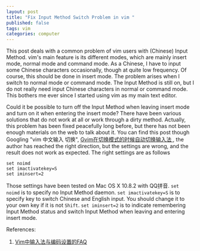 ```yaml
---
layout: post
title: "Fix Input Method Switch Problem in vim "
published: false
tags: vim
categories: computer
---
```


This post deals with a common problem of vim users with (Chinese) Input
Method. vim's main feature is its different modes, which are mainly
insert mode, normal mode and command mode. As a Chinese, I have to input
some Chinese characters occasionally, though at quite low frequency. Of
course, this should be done in insert mode. The problem arises when I
switch to normal mode or command mode. The Input Method is still on, but
I do not really need input Chinese characters in normal or command mode.
This bothers me ever since I started using vim as my main text editor.

Could it be possible to turn off the Input Method when leaving insert
mode and turn on it when entering the insert mode? There have been
various solutions that do not work at all or work through a dirty
method. Actually, this problem has been fixed peacefully long before,
but there has not been enough materials on the web to talk about it. You
can find this post though Googling "vim 中文输入 切换",
[Gvim在切换模式的时候自动切换输入法
](http://tonysh-thu.blogspot.ca/2010/09/gvim.html), the author has
reached the right direction, but the settings are wrong, and the result
does not work as expected. The right settings are as follows

    set noimd
    set imactivatekey=S
    set iminsert=2

Those settings have been tested on Mac OS X 10.8.2 with QQ拼音. `set
noimd` is to specify no Input Method daemon. `set imactivatekey=S` is to
specify key to switch Chinese and English input. You should change it to
your own key if it is not `Shift`. `set iminsert=2` is to indicate
remembering Input Method status and switch Input Method when leaving and
entering insert mode.

References:

1. [Vim中输入法与编码设置的FAQ](http://blah.blogsome.com/2007/08/23/vim_cn_faq/)
